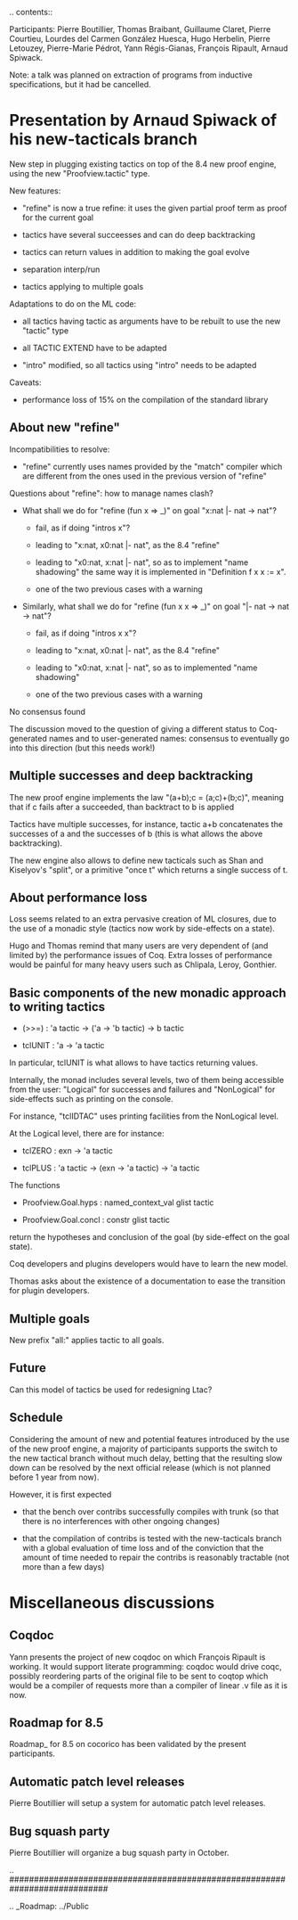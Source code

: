 .. contents::

Participants: Pierre Boutillier, Thomas Braibant, Guillaume Claret, Pierre Courtieu, Lourdes del Carmen González Huesca, Hugo Herbelin, Pierre Letouzey, Pierre-Marie Pédrot, Yann Régis-Gianas, François Ripault, Arnaud Spiwack.

Note: a talk was planned on extraction of programs from inductive specifications, but it had be cancelled.

Presentation by Arnaud Spiwack of his new-tacticals branch
==========================================================

New step in plugging existing tactics on top of the 8.4 new proof engine, using the new "Proofview.tactic" type.

New features:

* "refine" is now a true refine: it uses the given partial proof term as proof for the current goal

* tactics have several succeesses and can do deep backtracking

* tactics can return values in addition to making the goal evolve

* separation interp/run

* tactics applying to multiple goals

Adaptations to do on the ML code:

* all tactics having tactic as arguments have to be rebuilt to use the new "tactic" type

* all TACTIC EXTEND have to be adapted

* "intro" modified, so all tactics using "intro" needs to be adapted

Caveats:

* performance loss of 15% on the compilation of the standard library

About new "refine"
------------------

Incompatibilities to resolve:

* "refine" currently uses names provided by the "match" compiler which are different from the ones used in the previous version of "refine"

Questions about "refine": how to manage names clash?

* What shall we do for "refine (fun x => _)" on goal "x:nat |- nat -> nat"?

  * fail, as if doing "intros x"?

  * leading to "x:nat, x0:nat |- nat", as the 8.4 "refine"

  * leading to "x0:nat, x:nat |- nat", so as to implement "name shadowing" the same way it is implemented in "Definition f x x := x".

  * one of the two previous cases with a warning

* Similarly, what shall we do for "refine (fun x x => _)" on goal "|- nat -> nat -> nat"?

  * fail, as if doing "intros x x"?

  * leading to "x:nat, x0:nat |- nat", as the 8.4 "refine"

  * leading to "x0:nat, x:nat |- nat", so as to implemented "name shadowing"

  * one of the two previous cases with a warning

No consensus found

The discussion moved to the question of giving a different status to Coq-generated names and to user-generated names: consensus to eventually go into this direction (but this needs work!)

Multiple successes and deep backtracking
----------------------------------------

The new proof engine implements the law "(a+b);c = (a;c)+(b;c)", meaning that if c fails after a succeeded, than backtract to b is applied

Tactics have multiple successes, for instance, tactic a+b concatenates the successes of a and the successes of b (this is what allows the above backtracking).

The new engine also allows to define new tacticals such as Shan and Kiselyov's "split", or a primitive "once t" which returns a single success of t.

About performance loss
----------------------

Loss seems related to an extra pervasive creation of ML closures, due to the use of a monadic style (tactics now work by side-effects on a state).

Hugo and Thomas remind that many users are very dependent of (and limited by) the performance issues of Coq. Extra losses of performance would be painful for many heavy users such as Chlipala, Leroy, Gonthier.

Basic components of the new monadic approach to writing tactics
---------------------------------------------------------------

* (>>=)   : 'a tactic -> ('a -> 'b tactic) -> b tactic

* tclUNIT : 'a -> 'a tactic

In particular, tclUNIT is what allows to have tactics returning values.

Internally, the monad includes several levels, two of them being accessible from the user: "Logical" for successes and failures and "NonLogical" for side-effects such as printing on the console.

For instance, "tclIDTAC" uses printing facilities from the NonLogical level.

At the Logical level, there are for instance:

* tclZERO : exn -> 'a tactic

* tclPLUS : 'a tactic -> (exn -> 'a tactic) -> 'a tactic

The functions 

* Proofview.Goal.hyps : named_context_val glist tactic

* Proofview.Goal.concl : constr glist tactic

return the hypotheses and conclusion of the goal (by side-effect on the goal state).

Coq developers and plugins developers would have to learn the new model.

Thomas asks about the existence of a documentation to ease the transition for plugin developers.

Multiple goals
--------------

New prefix "all:" applies tactic to all goals.

Future
------

Can this model of tactics be used for redesigning Ltac?

Schedule
--------

Considering the amount of new and potential features introduced by the use of the new proof engine, a majority of participants supports the switch to the new tactical branch without much delay, betting that the resulting slow down can be resolved by the next official release (which is not planned before 1 year from now).

However, it is first expected

* that the bench over contribs successfully compiles with trunk (so that there is no interferences with other ongoing changes)

* that the compilation of contribs is tested with the new-tacticals branch with a global evaluation of time loss and of the conviction that the amount of time needed to repair the contribs is reasonably tractable (not more than a few days)

Miscellaneous discussions
=========================

Coqdoc
------

Yann presents the project of new coqdoc on which François Ripault is working. It would support literate programming: coqdoc would drive coqc, possibly reordering parts of the original file to be sent to coqtop which would be a compiler of requests more than a compiler of linear .v file as it is now.

Roadmap for 8.5
---------------

Roadmap_ for 8.5 on cocorico has been validated by the present participants.

Automatic patch level releases
------------------------------

Pierre Boutillier will setup a system for automatic patch level releases.

Bug squash party
----------------

Pierre Boutillier will organize a bug squash party in October.

.. ############################################################################

.. _Roadmap: ../Public

